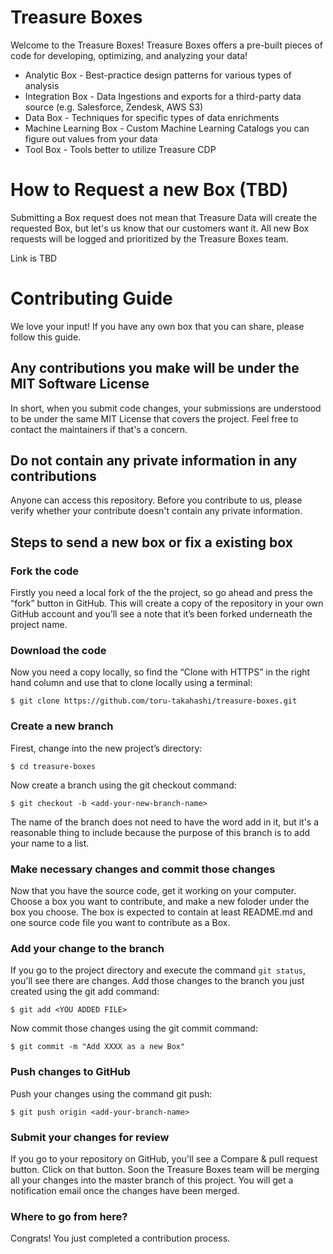 # Treasure Boxes

Welcome to the Treasure Boxes!
Treasure Boxes offers a pre-built pieces of code for developing, optimizing, and analyzing your data!

* Analytic Box - Best-practice design patterns for various types of analysis
* Integration Box - Data Ingestions and exports for a third-party data source (e.g. Salesforce, Zendesk, AWS S3)
* Data Box - Techniques for specific types of data enrichments
* Machine Learning Box - Custom Machine Learning Catalogs you can figure out values from your data
* Tool Box - Tools better to utilize Treasure CDP

# How to Request a new Box (TBD)

Submitting a Box request does not mean that Treasure Data will create the requested Box, but let's us know that our customers want it. All new Box requests will be logged and prioritized by the Treasure Boxes team. 

Link is TBD

# Contributing Guide

We love your input! If you have any own box that you can share, please follow this guide.

## Any contributions you make will be under the MIT Software License

In short, when you submit code changes, your submissions are understood to be under the same MIT License that covers the project. Feel free to contact the maintainers if that's a concern.

## Do not contain any private information in any contributions

Anyone can access this repository. Before you contribute to us, please verify whether your contribute doesn't contain any private information.

## Steps to send a new box or fix a existing box

### Fork the code

Firstly you need a local fork of the the project, so go ahead and press the “fork” button in GitHub. This will create a copy of the repository in your own GitHub account and you’ll see a note that it’s been forked underneath the project name.

### Download the code

Now you need a copy locally, so find the “Clone with HTTPS” in the right hand column and use that to clone locally using a terminal:

```
$ git clone https://github.com/toru-takahashi/treasure-boxes.git
```

### Create a new branch

Firest, change into the new project’s directory: 

```
$ cd treasure-boxes
```

Now create a branch using the git checkout command:

```
$ git checkout -b <add-your-new-branch-name>
```

The name of the branch does not need to have the word add in it, but it's a reasonable thing to include because the purpose of this branch is to add your name to a list.

### Make necessary changes and commit those changes

Now that you have the source code, get it working on your computer.
Choose a box you want to contribute, and make a new foloder under the box you choose.
The box is expected to contain at least README.md and one source code file you want to contribute as a Box.

### Add your change to the branch

If you go to the project directory and execute the command `git status`, you'll see there are changes.
Add those changes to the branch you just created using the git add command:

```
$ git add <YOU ADDED FILE>
```

Now commit those changes using the git commit command:

```
$ git commit -m "Add XXXX as a new Box"
```

### Push changes to GitHub

Push your changes using the command git push:

```
$ git push origin <add-your-branch-name>
```

### Submit your changes for review

If you go to your repository on GitHub, you'll see a Compare & pull request button. Click on that button.
Soon the Treasure Boxes team will be merging all your changes into the master branch of this project. You will get a notification email once the changes have been merged.

### Where to go from here?

Congrats! You just completed a contribution process.
